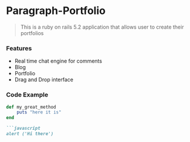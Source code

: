 # Paragraph-Portfolio

> This is a ruby on rails 5.2 application that allows user to create their portfolios

### Features
- Real time chat engine for comments
- Blog
- Portfolio
- Drag and Drop interface

### Code Example

```ruby
def my_great_method
    puts "here it is"
end

```javascript
alert ('Hi there')
```